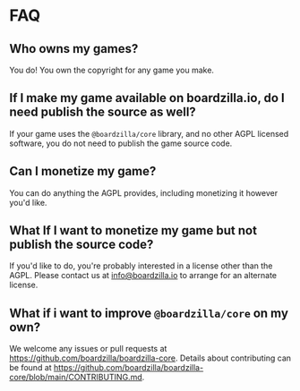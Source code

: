 # FAQ

## Who owns my games?

You do! You own the copyright for any game you make.

## If I make my game available on boardzilla.io, do I need publish the source as well?

If your game uses the `@boardzilla/core` library, and no other AGPL licensed software, you do not need to publish the game source code.

## Can I monetize my game?

You can do anything the AGPL provides, including monetizing it however you'd like.

## What If I want to monetize my game but not publish the source code?

If you'd like to do, you're probably interested in a license other than the AGPL. Please contact us at info@boardzilla.io to arrange for an alternate license.

## What if i want to improve `@boardzilla/core` on my own?

We welcome any issues or pull requests at https://github.com/boardzilla/boardzilla-core. Details about contributing can be found at https://github.com/boardzilla/boardzilla-core/blob/main/CONTRIBUTING.md.